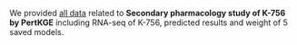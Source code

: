 We provided [all data](https://drive.google.com/drive/folders/1xgf8dMFch-xbskNgs0Gs6UZwJ16AiWKP?usp=drive_link) related to **Secondary pharmacology study of K-756 by PertKGE** including RNA-seq of K-756, predicted results and weight of 5 saved models.
